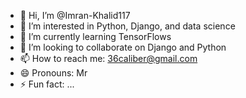 - 👋 Hi, I’m @Imran-Khalid117
- 👀 I’m interested in Python, Django, and data science
- 🌱 I’m currently learning TensorFlows
- 💞️ I’m looking to collaborate on Django and Python
- 📫 How to reach me: 36caliber@gmail.com
- 😄 Pronouns: Mr
- ⚡ Fun fact: ...

<!---
Imran-Khalid117/Imran-Khalid117 is a ✨ special ✨ repository because its `README.md` (this file) appears on your GitHub profile.
You can click the Preview link to take a look at your changes.
--->
